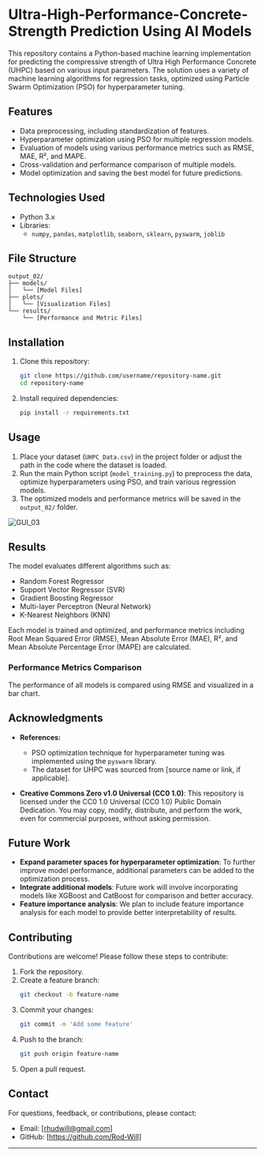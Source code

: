 # Ultra-High-Performance-Concrete-Strength Prediction Using AI Models

This repository contains a Python-based machine learning implementation for predicting the compressive strength of Ultra High Performance Concrete (UHPC) based on various input parameters. The solution uses a variety of machine learning algorithms for regression tasks, optimized using Particle Swarm Optimization (PSO) for hyperparameter tuning.

## Features

- Data preprocessing, including standardization of features.
- Hyperparameter optimization using PSO for multiple regression models.
- Evaluation of models using various performance metrics such as RMSE, MAE, R², and MAPE.
- Cross-validation and performance comparison of multiple models.
- Model optimization and saving the best model for future predictions.

## Technologies Used

- Python 3.x
- Libraries:
  - `numpy`, `pandas`, `matplotlib`, `seaborn`, `sklearn`, `pyswarm`, `joblib`

## File Structure

```
output_02/
├── models/
│   └── [Model Files]
├── plots/
│   └── [Visualization Files]
└── results/
    └── [Performance and Metric Files]
```

## Installation

1. Clone this repository:
   ```bash
   git clone https://github.com/username/repository-name.git
   cd repository-name
   ```

2. Install required dependencies:
   ```bash
   pip install -r requirements.txt
   ```

## Usage

1. Place your dataset (`UHPC_Data.csv`) in the project folder or adjust the path in the code where the dataset is loaded.
2. Run the main Python script (`model_training.py`) to preprocess the data, optimize hyperparameters using PSO, and train various regression models.
3. The optimized models and performance metrics will be saved in the `output_02/` folder.

![GUI_03](https://github.com/user-attachments/assets/dc187052-4ee9-4016-9b57-6cfd0668d70a)

## Results

The model evaluates different algorithms such as:
- Random Forest Regressor
- Support Vector Regressor (SVR)
- Gradient Boosting Regressor
- Multi-layer Perceptron (Neural Network)
- K-Nearest Neighbors (KNN)

Each model is trained and optimized, and performance metrics including Root Mean Squared Error (RMSE), Mean Absolute Error (MAE), R², and Mean Absolute Percentage Error (MAPE) are calculated.

### Performance Metrics Comparison
The performance of all models is compared using RMSE and visualized in a bar chart.

## Acknowledgments

- **References:**
  - PSO optimization technique for hyperparameter tuning was implemented using the `pyswarm` library.
  - The dataset for UHPC was sourced from [source name or link, if applicable].
  
- **Creative Commons Zero v1.0 Universal (CC0 1.0)**: This repository is licensed under the CC0 1.0 Universal (CC0 1.0) Public Domain Dedication. You may copy, modify, distribute, and perform the work, even for commercial purposes, without asking permission.

## Future Work

- **Expand parameter spaces for hyperparameter optimization**: To further improve model performance, additional parameters can be added to the optimization process.
- **Integrate additional models**: Future work will involve incorporating models like XGBoost and CatBoost for comparison and better accuracy.
- **Feature importance analysis**: We plan to include feature importance analysis for each model to provide better interpretability of results.

## Contributing

Contributions are welcome! Please follow these steps to contribute:

1. Fork the repository.
2. Create a feature branch:  
   ```bash
   git checkout -b feature-name
   ```
3. Commit your changes:  
   ```bash
   git commit -m 'Add some feature'
   ```
4. Push to the branch:  
   ```bash
   git push origin feature-name
   ```
5. Open a pull request.

## Contact

For questions, feedback, or contributions, please contact:

- Email: [rhudwill@gmail.com]
- GitHub: [https://github.com/Rod-Will]

---

